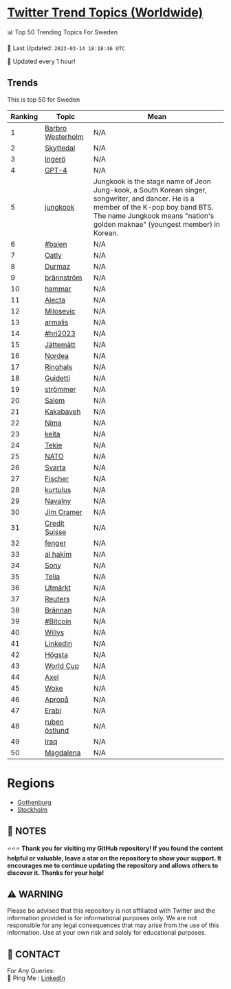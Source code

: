 [Twitter Trend Topics (Worldwide)](https://github.com/ErcinDedeoglu/Twitter-Trend-Topics)
==========


📊 Top 50 Trending Topics For Sweden

📆 Last Updated: `2023-03-14 18:18:46 UTC`

🔧 Updated every 1 hour!


## Trends

This is top 50 for Sweden

| Ranking | Topic | Mean |
| ------- | ------------ | ------------ |
| 1 | [Barbro Westerholm](http://twitter.com/search?q=Barbro+Westerholm) | N/A |
| 2 | [Skyttedal](http://twitter.com/search?q=Skyttedal) | N/A |
| 3 | [Ingerö](http://twitter.com/search?q=Inger%c3%b6) | N/A |
| 4 | [GPT-4](http://twitter.com/search?q=GPT-4) | N/A |
| 5 | [jungkook](http://twitter.com/search?q=jungkook) | Jungkook is the stage name of Jeon Jung-kook, a South Korean singer, songwriter, and dancer. He is a member of the K-pop boy band BTS. The name Jungkook means "nation's golden maknae" (youngest member) in Korean. |
| 6 | [#bajen](http://twitter.com/search?q=%23bajen) | N/A |
| 7 | [Oatly](http://twitter.com/search?q=Oatly) | N/A |
| 8 | [Durmaz](http://twitter.com/search?q=Durmaz) | N/A |
| 9 | [brännström](http://twitter.com/search?q=br%c3%a4nnstr%c3%b6m) | N/A |
| 10 | [hammar](http://twitter.com/search?q=hammar) | N/A |
| 11 | [Alecta](http://twitter.com/search?q=Alecta) | N/A |
| 12 | [Milosevic](http://twitter.com/search?q=Milosevic) | N/A |
| 13 | [armalis](http://twitter.com/search?q=armalis) | N/A |
| 14 | [#hri2023](http://twitter.com/search?q=%23hri2023) | N/A |
| 15 | [Jättemätt](http://twitter.com/search?q=J%c3%a4ttem%c3%a4tt) | N/A |
| 16 | [Nordea](http://twitter.com/search?q=Nordea) | N/A |
| 17 | [Ringhals](http://twitter.com/search?q=Ringhals) | N/A |
| 18 | [Guidetti](http://twitter.com/search?q=Guidetti) | N/A |
| 19 | [strömmer](http://twitter.com/search?q=str%c3%b6mmer) | N/A |
| 20 | [Salem](http://twitter.com/search?q=Salem) | N/A |
| 21 | [Kakabaveh](http://twitter.com/search?q=Kakabaveh) | N/A |
| 22 | [Nima](http://twitter.com/search?q=Nima) | N/A |
| 23 | [keita](http://twitter.com/search?q=keita) | N/A |
| 24 | [Tekie](http://twitter.com/search?q=Tekie) | N/A |
| 25 | [NATO](http://twitter.com/search?q=NATO) | N/A |
| 26 | [Svarta](http://twitter.com/search?q=Svarta) | N/A |
| 27 | [Fischer](http://twitter.com/search?q=Fischer) | N/A |
| 28 | [kurtulus](http://twitter.com/search?q=kurtulus) | N/A |
| 29 | [Navalny](http://twitter.com/search?q=Navalny) | N/A |
| 30 | [Jim Cramer](http://twitter.com/search?q=Jim+Cramer) | N/A |
| 31 | [Credit Suisse](http://twitter.com/search?q=Credit+Suisse) | N/A |
| 32 | [fenger](http://twitter.com/search?q=fenger) | N/A |
| 33 | [al hakim](http://twitter.com/search?q=al+hakim) | N/A |
| 34 | [Sony](http://twitter.com/search?q=Sony) | N/A |
| 35 | [Telia](http://twitter.com/search?q=Telia) | N/A |
| 36 | [Utmärkt](http://twitter.com/search?q=Utm%c3%a4rkt) | N/A |
| 37 | [Reuters](http://twitter.com/search?q=Reuters) | N/A |
| 38 | [Brännan](http://twitter.com/search?q=Br%c3%a4nnan) | N/A |
| 39 | [#Bitcoin](http://twitter.com/search?q=%23Bitcoin) | N/A |
| 40 | [Willys](http://twitter.com/search?q=Willys) | N/A |
| 41 | [LinkedIn](http://twitter.com/search?q=LinkedIn) | N/A |
| 42 | [Högsta](http://twitter.com/search?q=H%c3%b6gsta) | N/A |
| 43 | [World Cup](http://twitter.com/search?q=World+Cup) | N/A |
| 44 | [Axel](http://twitter.com/search?q=Axel) | N/A |
| 45 | [Woke](http://twitter.com/search?q=Woke) | N/A |
| 46 | [Apropå](http://twitter.com/search?q=Aprop%c3%a5) | N/A |
| 47 | [Erabi](http://twitter.com/search?q=Erabi) | N/A |
| 48 | [ruben östlund](http://twitter.com/search?q=ruben+%c3%b6stlund) | N/A |
| 49 | [Iraq](http://twitter.com/search?q=Iraq) | N/A |
| 50 | [Magdalena](http://twitter.com/search?q=Magdalena) | N/A |



# Regions

* [Gothenburg](</Sweden/Gothenburg.md>)
* [Stockholm](</Sweden/Stockholm.md>)



## 📝 NOTES

⭐⭐⭐ **Thank you for visiting my GitHub repository! If you found the content helpful or valuable, leave a star on the repository to show your support. It encourages me to continue updating the repository and allows others to discover it. Thanks for your help!**


## ⚠️ WARNING

Please be advised that this repository is not affiliated with Twitter and the information provided is for informational purposes only. We are not responsible for any legal consequences that may arise from the use of this information. Use at your own risk and solely for educational purposes.


## 📨 CONTACT

 For Any Queries:  
            🏓 Ping Me : [LinkedIn](https://www.linkedin.com/in/ercindedeoglu/)
